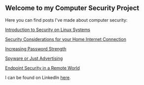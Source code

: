 ## Welcome to my Computer Security Project

Here you can find posts I've made about computer security:

[Introduction to Security on Linux Systems](https://oneexists.github.io/blog/linux)

[Security Considerations for your Home Internet Connection](https://oneexists.github.io/blog/routers)

[Increasing Password Strength](https://oneexists.github.io/blog/passwords)

[Spyware or Just Advertising](https://oneexists.github.io/blog/spyware)

[Endpoint Security in a Remote World](https://oneexists.github.io/blog/endpoint)


I can be found on LinkedIn [here](https://www.linkedin.com/in/skylar-lynner-826079188/).
